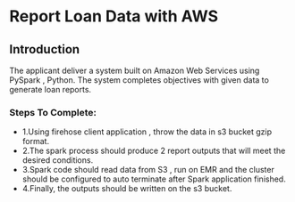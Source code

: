 # Report Loan Data with AWS
## Introduction
The applicant  deliver a system built on Amazon Web Services using PySpark , Python. The system completes objectives  with given data to generate loan reports.

### Steps To Complete:

* 1.Using firehose client application , throw the data in s3 bucket gzip format.
* 2.The spark process should produce 2 report outputs that will meet the desired conditions.
* 3.Spark code should read data from S3 , run on EMR and the cluster should be configured to auto terminate after Spark application finished.
* 4.Finally, the outputs should be written on the s3 bucket.

